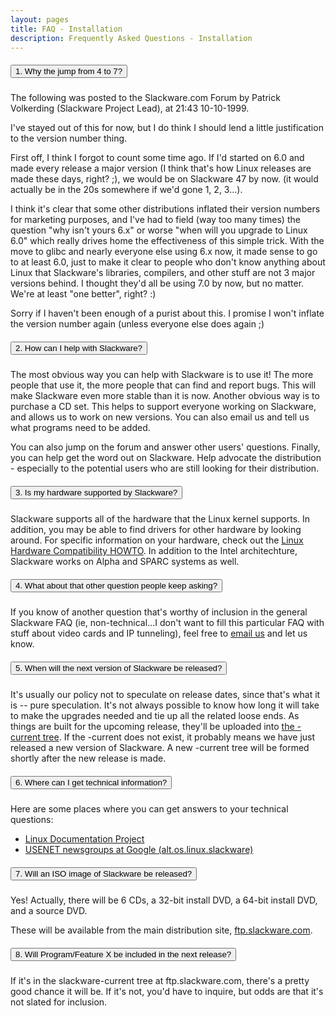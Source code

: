 ```yaml
---
layout: pages
title: FAQ - Installation
description: Frequently Asked Questions - Installation
---
```


<div class="accordion" id="accordion">
    <div class="card">
        <div class="card-header" id="heading1">
            <h5 class="mb-0">
                <button class="btn btn-link" type="button" data-toggle="collapse" data-target="#collapse1"
                        aria-expanded="true" aria-controls="collapseOne">
                    1. Why the jump from 4 to 7?
                </button>
            </h5>
        </div>
        <div id="collapse1" class="collapse" aria-labelledby="heading1" data-parent="#accordion">
            <div class="card-body">
                <p>The following was posted to the Slackware.com Forum by Patrick Volkerding (Slackware Project Lead),
                    at 21:43 10-10-1999.</p>
                <p>I've stayed out of this for now, but I do think I should lend a little justification to the version
                    number thing.</p>
                <p>First off, I think I forgot to count some time ago. If I'd started on 6.0 and made every release a
                    major version (I think that's how Linux releases are made these days, right? ;), we would be on
                    Slackware 47 by now. (it would actually be in the 20s somewhere if we'd gone 1, 2, 3...).</p>
                <p>I think it's clear that some other distributions inflated their version numbers for marketing
                    purposes, and I've had to field (way too many times) the question "why isn't yours 6.x" or worse
                    "when will you upgrade to Linux 6.0" which really drives home the effectiveness of this simple
                    trick. With the move to glibc and nearly everyone else using 6.x now, it made sense to go to at
                    least 6.0, just to make it clear to people who don't know anything about Linux that Slackware's
                    libraries, compilers, and other stuff are not 3 major versions behind. I thought they'd all be using
                    7.0 by now, but no matter. We're at least "one better", right? :)</p>
                <p>Sorry if I haven't been enough of a purist about this. I promise I won't inflate the version number
                    again (unless everyone else does again ;)</p>
            </div>
        </div>
    </div>
    <div class="card">
        <div class="card-header" id="heading2">
            <h5 class="mb-0">
                <button class="btn btn-link collapsed" type="button" data-toggle="collapse" data-target="#collapse2"
                        aria-expanded="false" aria-controls="collapseTwo">
                    2. How can I help with Slackware?
                </button>
            </h5>
        </div>
        <div id="collapse2" class="collapse" aria-labelledby="heading2" data-parent="#accordion">
            <div class="card-body">
                <p> The most obvious way you can help with Slackware is to use it! The
                    more people that use it, the more people that can find and report
                    bugs. This will make Slackware even more stable than it is now.
                    Another obvious way is to purchase a CD set. This helps to support
                    everyone working on Slackware, and allows us to work on new versions.
                    You can also email us and tell us what programs need to be added.
                </p>
                <p>
                    You can also jump on the forum and answer other users' questions.
                    Finally, you can help get the word out on Slackware. Help advocate
                    the distribution - especially to the potential users who are still
                    looking for their distribution.</p>
            </div>
        </div>
    </div>
    <div class="card">
        <div class="card-header" id="heading3">
            <h5 class="mb-0">
                <button class="btn btn-link collapsed" type="button" data-toggle="collapse" data-target="#collapse3"
                        aria-expanded="false" aria-controls="collapseThree">
                    3. Is my hardware supported by Slackware?
                </button>
            </h5>
        </div>
        <div id="collapse3" class="collapse" aria-labelledby="heading3" data-parent="#accordion">
            <div class="card-body">
                <p> Slackware supports all of the hardware that the Linux kernel supports.
                    In addition, you may be able to find drivers for other hardware by
                    looking around. For specific information on your hardware, check out
                    the <a href="http://metalab.unc.edu/LDP/HOWTO/Hardware-HOWTO.html">
                        Linux Hardware Compatibility HOWTO</a>. In addition to the Intel architechture, Slackware works
                    on Alpha and SPARC systems as well.</p>
            </div>
        </div>
    </div>
    <div class="card">
        <div class="card-header" id="heading4">
            <h5 class="mb-0">
                <button class="btn btn-link collapsed" type="button" data-toggle="collapse" data-target="#collapse4"
                        aria-expanded="false" aria-controls="collapseThree">
                    4. What about that other question people keep asking?
                </button>
            </h5>
        </div>
        <div id="collapse4" class="collapse" aria-labelledby="heading3" data-parent="#accordion">
            <div class="card-body">
                <p> If you know of another question that's worthy of inclusion in the
                    general Slackware FAQ (ie, non-technical...I don't want to fill this
                    particular FAQ with stuff about video cards and IP tunneling), feel
                    free to <a href="mailto:webmaster@slackware.com">email us</a> and
                    let us know.</p>
            </div>
        </div>
    </div>
    <div class="card">
        <div class="card-header" id="heading5">
            <h5 class="mb-0">
                <button class="btn btn-link collapsed" type="button" data-toggle="collapse" data-target="#collapse5"
                        aria-expanded="false" aria-controls="collapse4">
                    5. When will the next version of Slackware be released?
                </button>
            </h5>
        </div>
        <div id="collapse5" class="collapse" aria-labelledby="heading5" data-parent="#accordion">
            <div class="card-body">
                <p> It's usually our policy not to speculate on release dates, since that's
                    what it is -- pure speculation. It's not always possible to know how
                    long it will take to make the upgrades needed and tie up all the
                    related loose ends. As things are built for the upcoming release,
                    they'll be uploaded into <a href="ftp://ftp.slackware.com/pub/slackware/slackware-current">the
                        -current tree</a>. If the -current does not
                    exist, it probably means we have just released a new version of
                    Slackware. A new -current tree will be formed shortly after the new
                    release is made.</p>
            </div>
        </div>
    </div>
    <div class="card">
        <div class="card-header" id="heading6">
            <h5 class="mb-0">
                <button class="btn btn-link collapsed" type="button" data-toggle="collapse" data-target="#collapse6"
                        aria-expanded="false" aria-controls="collapse4">
                    6. Where can I get technical information?
                </button>
            </h5>
        </div>
        <div id="collapse6" class="collapse" aria-labelledby="heading6" data-parent="#accordion">
            <div class="card-body">
                <p> Here are some places where you can get answers to your technical questions:<br></p>
                <ul>
                    <li>
                        <a href="http://ibiblio.org/&#10;LDP">Linux Documentation Project</a>
                    </li>
                    <li>
                        <a href="http://&#10;groups.google.com">USENET newsgroups at Google (alt.os.linux.slackware)</a>
                    </li>
                </ul>
            </div>
        </div>
    </div>
    <div class="card">
        <div class="card-header" id="heading7">
            <h5 class="mb-0">
                <button class="btn btn-link collapsed" type="button" data-toggle="collapse" data-target="#collapse7"
                        aria-expanded="false" aria-controls="collapse4">
                    7. Will an ISO image of Slackware be released?
                </button>
            </h5>
        </div>
        <div id="collapse7" class="collapse" aria-labelledby="heading7" data-parent="#accordion">
            <div class="card-body">
                <p>Yes! Actually, there will be 6 CDs, a 32-bit install DVD, a 64-bit install DVD, and a source DVD.</p>
                <p>These will be available from the main distribution site, <a href="ftp://ftp.slackware.com">ftp.slackware.com</a>.
                </p>
            </div>
        </div>
    </div>
    <div class="card">
        <div class="card-header" id="heading8">
            <h5 class="mb-0">
                <button class="btn btn-link collapsed" type="button" data-toggle="collapse" data-target="#collapse8"
                        aria-expanded="false" aria-controls="collapse4">
                    8. Will Program/Feature X be included in the next release?
                </button>
            </h5>
        </div>
        <div id="collapse8" class="collapse" aria-labelledby="heading8" data-parent="#accordion">
            <div class="card-body">
                <p>If it's in the slackware-current tree at ftp.slackware.com, there's a pretty good chance it will be.
                    If it's not, you'd have to inquire, but odds are that it's not slated for inclusion.</p>
            </div>
        </div>
    </div>
</div>